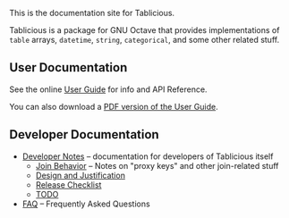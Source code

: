 This is the documentation site for Tablicious.

Tablicious is a package for GNU Octave that provides implementations of `table` arrays, `datetime`, `string`, `categorical`, and some other related stuff.

## User Documentation

See the online [User Guide](user-guide/html/index.html) for info and API Reference.

You can also download a [PDF version of the User Guide](user-guide/tablicious.pdf).

## Developer Documentation

* [Developer Notes](Developer-Notes.html) – documentation for developers of Tablicious itself
  * [Join Behavior](Join-Behavior.html) – Notes on "proxy keys" and other join-related stuff
  * [Design and Justification](Design-and-Justification.html)
  * [Release Checklist](Release-Checklist.html)
  * [TODO](TODO.html)
* [FAQ](FAQ.html) – Frequently Asked Questions
